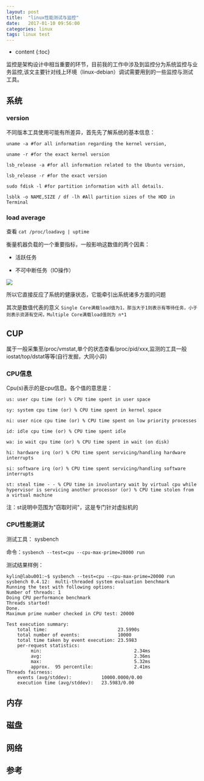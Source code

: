 ```yaml
---
layout: post
title:  "linux性能测试与监控"
date:   2017-01-10 09:56:00
categories: linux
tags: linux test
---
```


* content
{:toc}

监控是架构设计中相当重要的环节，目前我的工作中涉及到监控分为系统监控与业务监控,该文主要针对线上环境（linux-debian）调试需要用到的一些监控与测试工具。





## 系统

### version

不同版本工具使用可能有所差异，首先先了解系统的基本信息：

```
uname -a #for all information regarding the kernel version,

uname -r #for the exact kernel version

lsb_release -a #for all information related to the Ubuntu version,

lsb_release -r #for the exact version

sudo fdisk -l #for partition information with all details.

lsblk -o NAME,SIZE / df -lh #All partition sizes of the HDD in Terminal
```

### load average

查看 `cat /proc/loadavg | uptime`

衡量机器负载的一个重要指标，一般影响这数值的两个因素：

 - 活跃任务
 
 - 不可中断任务（IO操作）
 
![](https://pic1.zhimg.com/v2-3a6052ede46286ffe2d00c952f817710_b.png)

所以它直接反应了系统的健康状态，它能牵引出系统诸多方面的问题

其次是数值代表的意义 `Single Core满载load值为1，那当大于1则表示有等待任务，小于则表示资源有空闲，Multiple Core满载load值则为 n*1`

## CUP

属于一般采集至/proc/vmstat,单个的状态查看/proc/pid/xxx,监测的工具一般iostat/top/dstat等等(自行发掘，大同小异)

### CPU信息

Cpu(s)表示的是cpu信息。各个值的意思是：

```
us: user cpu time (or) % CPU time spent in user space

sy: system cpu time (or) % CPU time spent in kernel space

ni: user nice cpu time (or) % CPU time spent on low priority processes

id: idle cpu time (or) % CPU time spent idle

wa: io wait cpu time (or) % CPU time spent in wait (on disk)

hi: hardware irq (or) % CPU time spent servicing/handling hardware interrupts

si: software irq (or) % CPU time spent servicing/handling software interrupts

st: steal time - - % CPU time in involuntary wait by virtual cpu while hypervisor is servicing another processor (or) % CPU time stolen from a virtual machine
```

注：st说明中范围为"窃取时间"，这是专门针对虚拟机的

### CPU性能测试

测试工具： sysbench

命令：`sysbench --test=cpu --cpu-max-prime=20000 run`

测试结果样例：

```
kylin@labu001:~$ sysbench --test=cpu --cpu-max-prime=20000 run
sysbench 0.4.12:  multi-threaded system evaluation benchmark
Running the test with following options:
Number of threads: 1
Doing CPU performance benchmark
Threads started!
Done.
Maximum prime number checked in CPU test: 20000
 
Test execution summary:
    total time:                          23.5990s
    total number of events:              10000
    total time taken by event execution: 23.5983
    per-request statistics:
         min:                                  2.34ms
         avg:                                  2.36ms
         max:                                  5.32ms
         approx.  95 percentile:               2.41ms
Threads fairness:
    events (avg/stddev):           10000.0000/0.00
    execution time (avg/stddev):   23.5983/0.00
```

## 内存

## 磁盘

## 网络

## 参考
